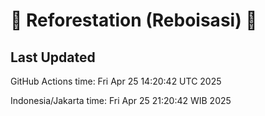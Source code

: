 
# 🌳 Reforestation (Reboisasi) 🌲

## Last Updated

GitHub Actions time: Fri Apr 25 14:20:42 UTC 2025

Indonesia/Jakarta time: Fri Apr 25 21:20:42 WIB 2025
